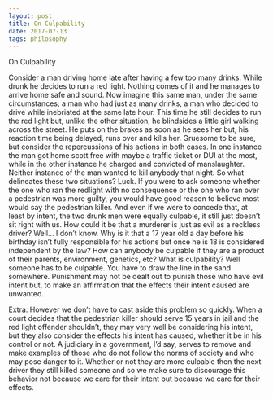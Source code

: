 ```yaml
---
layout: post
title: On Culpability
date: 2017-07-13
tags: philosophy
---
```

On Culpability

Consider a man driving home late after having a few too many drinks. While drunk he decides to run a red light. Nothing comes of it and he manages to arrive home safe and sound. Now imagine this same man, under the same circumstances; a man who had just as many drinks, a man who decided to drive while inebriated at the same late hour. This time he still decides to run the red light but, unlike the other situation, he blindsides a little girl walking across the street. He puts on the brakes as soon as he sees her but, his reaction time being delayed, runs over and kills her.
Gruesome to be sure, but consider the repercussions of his actions in both cases. In one instance the man got home scott free with maybe a traffic ticket or DUI at the most, while in the other instance he charged and convicted of manslaughter. Neither instance of the man wanted to kill anybody that night. So what delineates these two situations? Luck. If you were to ask someone whether the one who ran the redlight with no consequence or the one who ran over a pedestrian was more guilty, you would have good reason to believe most would say the pedestrian killer. And even if we were to concede that, at least by intent, the two drunk men were equally culpable, it still just doesn’t sit right with us. How could it be that a murderer is just as evil as a reckless driver?
Well… I don’t know. Why is it that a 17 year old a day before his birthday isn’t fully responsible for his actions but once he is 18 is considered independent by the law? How can anybody be culpable if they are a product of their parents, environment, genetics, etc? What is culpability? Well someone has to be culpable. You have to draw the line in the sand somewhere. Punishment may not be dealt out to punish those who have evil intent but, to make an affirmation that the effects their intent caused are unwanted.

Extra:
However we don’t have to cast aside this problem so quickly. When a court decides that the pedestrian killer should serve 15 years in jail and the red light offender shouldn’t, they may very well be considering his intent, but they also consider the effects his intent has caused, whether it be in his control or not. A judiciary in a government, I’d say, serves to remove and make examples of those who do not follow the norms of society and who may pose danger to it. Whether or not they are more culpable then the next driver they still killed someone and so we make sure to discourage this behavior not because we care for their intent but because we care for their effects.
